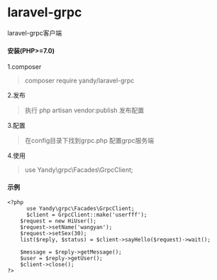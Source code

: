 # laravel-grpc
laravel-grpc客户端

#### 安装(PHP>=7.0)
1.composer
> composer require yandy/laravel-grpc

2.发布
> 执行 php artisan vendor:publish 发布配置

3.配置
> 在config目录下找到grpc.php 配置grpc服务端

4.使用
> use Yandy\grpc\Facades\GrpcClient;



#### 示例
    <?php
	      use Yandy\grpc\Facades\GrpcClient;
	      $client = GrpcClient::make('userfff');
        $request = new HiUser();
        $request->setName('wangyan');
        $request->setSex(30);
        list($reply, $status) = $client->sayHello($request)->wait();

        $message = $reply->getMessage();
        $user = $reply->getUser();
        $client->close();
    ?>
